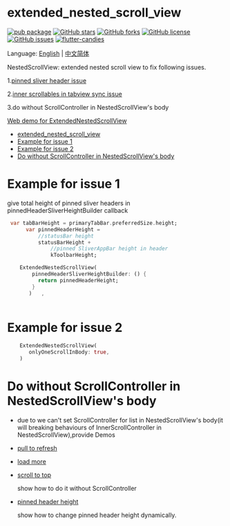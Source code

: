 # extended_nested_scroll_view

[![pub package](https://img.shields.io/pub/v/extended_nested_scroll_view.svg)](https://pub.dartlang.org/packages/extended_nested_scroll_view) [![GitHub stars](https://img.shields.io/github/stars/fluttercandies/extended_nested_scroll_view)](https://github.com/fluttercandies/extended_nested_scroll_view/stargazers) [![GitHub forks](https://img.shields.io/github/forks/fluttercandies/extended_nested_scroll_view)](https://github.com/fluttercandies/extended_nested_scroll_view/network)  [![GitHub license](https://img.shields.io/github/license/fluttercandies/extended_nested_scroll_view)](https://github.com/fluttercandies/extended_nested_scroll_view/blob/master/LICENSE)  [![GitHub issues](https://img.shields.io/github/issues/fluttercandies/extended_nested_scroll_view)](https://github.com/fluttercandies/extended_nested_scroll_view/issues) <a target="_blank" href="https://jq.qq.com/?_wv=1027&k=5bcc0gy"><img border="0" src="https://pub.idqqimg.com/wpa/images/group.png" alt="flutter-candies" title="flutter-candies"></a>

Language: [English](README.md) | [中文简体](README-ZH.md)

NestedScrollView: extended nested scroll view to fix following issues.

1.[pinned sliver header issue](https://github.com/flutter/flutter/issues/22393)

2.[inner scrollables in tabview sync issue](https://github.com/flutter/flutter/issues/21868)

3.do without ScrollController in NestedScrollView's body

[Web demo for ExtendedNestedScrollView](https://fluttercandies.github.io/extended_nested_scroll_view/)

- [extended_nested_scroll_view](#extended_nested_scroll_view)
- [Example for issue 1](#example-for-issue-1)
- [Example for issue 2](#example-for-issue-2)
- [Do without ScrollController in NestedScrollView's body](#do-without-scrollcontroller-in-nestedscrollviews-body)
# Example for issue 1

give total height of pinned sliver headers in pinnedHeaderSliverHeightBuilder callback
``` dart
 var tabBarHeight = primaryTabBar.preferredSize.height;
      var pinnedHeaderHeight =
          //statusBar height
          statusBarHeight +
              //pinned SliverAppBar height in header
              kToolbarHeight;

    ExtendedNestedScrollView(
        pinnedHeaderSliverHeightBuilder: () {
          return pinnedHeaderHeight;
        }
       )   ,
       
```
# Example for issue 2

``` dart
    ExtendedNestedScrollView(
       onlyOneScrollInBody: true,
    )
``` 
# Do without ScrollController in NestedScrollView's body

* due to we can't set ScrollController for list in NestedScrollView's body(it will breaking behaviours of InnerScrollController in NestedScrollView),provide Demos
  
* [pull to refresh](https://github.com/fluttercandies/extended_nested_scroll_view/tree/master/example/lib/pages/pull_to_refresh.dart)
  
* [load more](https://github.com/fluttercandies/extended_nested_scroll_view/tree/master/example/lib/pages/load_more.dart) 
  
* [scroll to top](https://github.com/fluttercandies/extended_nested_scroll_view/tree/master/example/lib/pages/scroll_to_top.dart) 
  
  show how to do it without ScrollController


* [pinned header height](https://github.com/fluttercandies/extended_nested_scroll_view/tree/master/example/lib/pages/dynamic_pinned_header_height.dart) 

  show how to change pinned header height dynamically.

